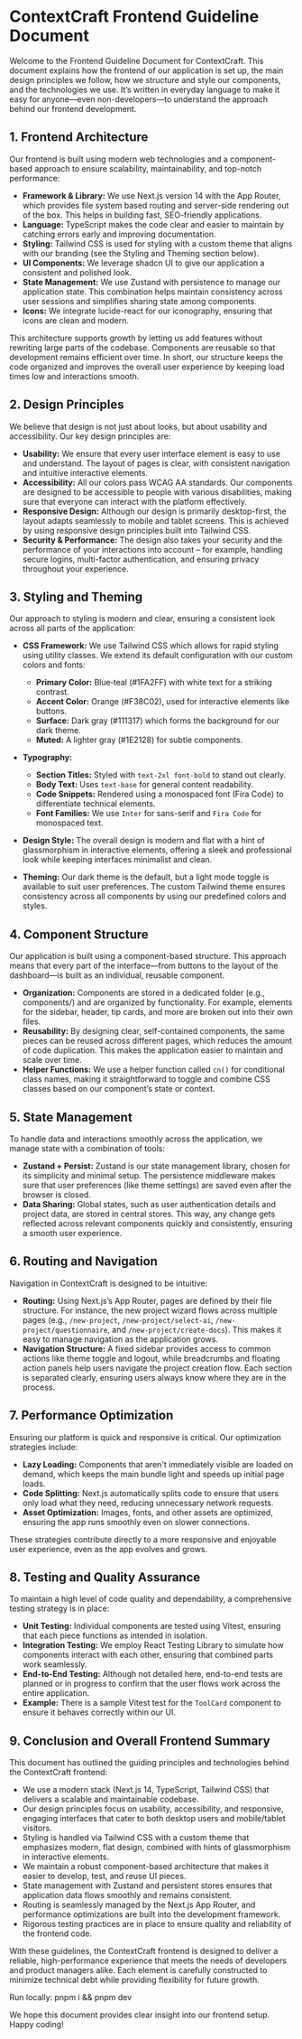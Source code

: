 # ContextCraft Frontend Guideline Document

Welcome to the Frontend Guideline Document for ContextCraft. This document explains how the frontend of our application is set up, the main design principles we follow, how we structure and style our components, and the technologies we use. It’s written in everyday language to make it easy for anyone—even non-developers—to understand the approach behind our frontend development.

## 1. Frontend Architecture

Our frontend is built using modern web technologies and a component-based approach to ensure scalability, maintainability, and top-notch performance:

*   **Framework & Library:** We use Next.js version 14 with the App Router, which provides file system based routing and server-side rendering out of the box. This helps in building fast, SEO-friendly applications.
*   **Language:** TypeScript makes the code clear and easier to maintain by catching errors early and improving documentation.
*   **Styling:** Tailwind CSS is used for styling with a custom theme that aligns with our branding (see the Styling and Theming section below).
*   **UI Components:** We leverage shadcn UI to give our application a consistent and polished look.
*   **State Management:** We use Zustand with persistence to manage our application state. This combination helps maintain consistency across user sessions and simplifies sharing state among components.
*   **Icons:** We integrate lucide-react for our iconography, ensuring that icons are clean and modern.

This architecture supports growth by letting us add features without rewriting large parts of the codebase. Components are reusable so that development remains efficient over time. In short, our structure keeps the code organized and improves the overall user experience by keeping load times low and interactions smooth.

## 2. Design Principles

We believe that design is not just about looks, but about usability and accessibility. Our key design principles are:

*   **Usability:** We ensure that every user interface element is easy to use and understand. The layout of pages is clear, with consistent navigation and intuitive interactive elements.
*   **Accessibility:** All our colors pass WCAG AA standards. Our components are designed to be accessible to people with various disabilities, making sure that everyone can interact with the platform effectively.
*   **Responsive Design:** Although our design is primarily desktop-first, the layout adapts seamlessly to mobile and tablet screens. This is achieved by using responsive design principles built into Tailwind CSS.
*   **Security & Performance:** The design also takes your security and the performance of your interactions into account – for example, handling secure logins, multi-factor authentication, and ensuring privacy throughout your experience.

## 3. Styling and Theming

Our approach to styling is modern and clear, ensuring a consistent look across all parts of the application:

*   **CSS Framework:** We use Tailwind CSS which allows for rapid styling using utility classes. We extend its default configuration with our custom colors and fonts:

    *   **Primary Color:** Blue‑teal (#1FA2FF) with white text for a striking contrast.
    *   **Accent Color:** Orange (#F38C02), used for interactive elements like buttons.
    *   **Surface:** Dark gray (#111317) which forms the background for our dark theme.
    *   **Muted:** A lighter gray (#1E2128) for subtle components.

*   **Typography:**

    *   **Section Titles:** Styled with `text-2xl font-bold` to stand out clearly.
    *   **Body Text:** Uses `text-base` for general content readability.
    *   **Code Snippets:** Rendered using a monospaced font (Fira Code) to differentiate technical elements.
    *   **Font Families:** We use `Inter` for sans-serif and `Fira Code` for monospaced text.

*   **Design Style:** The overall design is modern and flat with a hint of glassmorphism in interactive elements, offering a sleek and professional look while keeping interfaces minimalist and clean.

*   **Theming:** Our dark theme is the default, but a light mode toggle is available to suit user preferences. The custom Tailwind theme ensures consistency across all components by using our predefined colors and styles.

## 4. Component Structure

Our application is built using a component-based structure. This approach means that every part of the interface—from buttons to the layout of the dashboard—is built as an individual, reusable component.

*   **Organization:** Components are stored in a dedicated folder (e.g., components/) and are organized by functionality. For example, elements for the sidebar, header, tip cards, and more are broken out into their own files.
*   **Reusability:** By designing clear, self-contained components, the same pieces can be reused across different pages, which reduces the amount of code duplication. This makes the application easier to maintain and scale over time.
*   **Helper Functions:** We use a helper function called `cn()` for conditional class names, making it straightforward to toggle and combine CSS classes based on our component’s state or context.

## 5. State Management

To handle data and interactions smoothly across the application, we manage state with a combination of tools:

*   **Zustand + Persist:** Zustand is our state management library, chosen for its simplicity and minimal setup. The persistence middleware makes sure that user preferences (like theme settings) are saved even after the browser is closed.
*   **Data Sharing:** Global states, such as user authentication details and project data, are stored in central stores. This way, any change gets reflected across relevant components quickly and consistently, ensuring a smooth user experience.

## 6. Routing and Navigation

Navigation in ContextCraft is designed to be intuitive:

*   **Routing:** Using Next.js’s App Router, pages are defined by their file structure. For instance, the new project wizard flows across multiple pages (e.g., `/new-project`, `/new-project/select-ai`, `/new-project/questionnaire`, and `/new-project/create-docs`). This makes it easy to manage navigation as the application grows.
*   **Navigation Structure:** A fixed sidebar provides access to common actions like theme toggle and logout, while breadcrumbs and floating action panels help users navigate the project creation flow. Each section is separated clearly, ensuring users always know where they are in the process.

## 7. Performance Optimization

Ensuring our platform is quick and responsive is critical. Our optimization strategies include:

*   **Lazy Loading:** Components that aren't immediately visible are loaded on demand, which keeps the main bundle light and speeds up initial page loads.
*   **Code Splitting:** Next.js automatically splits code to ensure that users only load what they need, reducing unnecessary network requests.
*   **Asset Optimization:** Images, fonts, and other assets are optimized, ensuring the app runs smoothly even on slower connections.

These strategies contribute directly to a more responsive and enjoyable user experience, even as the app evolves and grows.

## 8. Testing and Quality Assurance

To maintain a high level of code quality and dependability, a comprehensive testing strategy is in place:

*   **Unit Testing:** Individual components are tested using Vitest, ensuring that each piece functions as intended in isolation.
*   **Integration Testing:** We employ React Testing Library to simulate how components interact with each other, ensuring that combined parts work seamlessly.
*   **End-to-End Testing:** Although not detailed here, end-to-end tests are planned or in progress to confirm that the user flows work across the entire application.
*   **Example:** There is a sample Vitest test for the `ToolCard` component to ensure it behaves correctly within our UI.

## 9. Conclusion and Overall Frontend Summary

This document has outlined the guiding principles and technologies behind the ContextCraft frontend:

*   We use a modern stack (Next.js 14, TypeScript, Tailwind CSS) that delivers a scalable and maintainable codebase.
*   Our design principles focus on usability, accessibility, and responsive, engaging interfaces that cater to both desktop users and mobile/tablet visitors.
*   Styling is handled via Tailwind CSS with a custom theme that emphasizes modern, flat design, combined with hints of glassmorphism in interactive elements.
*   We maintain a robust component-based architecture that makes it easier to develop, test, and reuse UI pieces.
*   State management with Zustand and persistent stores ensures that application data flows smoothly and remains consistent.
*   Routing is seamlessly managed by the Next.js App Router, and performance optimizations are built into the development framework.
*   Rigorous testing practices are in place to ensure quality and reliability of the frontend code.

With these guidelines, the ContextCraft frontend is designed to deliver a reliable, high-performance experience that meets the needs of developers and product managers alike. Each element is carefully constructed to minimize technical debt while providing flexibility for future growth.

Run locally: pnpm i && pnpm dev

We hope this document provides clear insight into our frontend setup. Happy coding!
